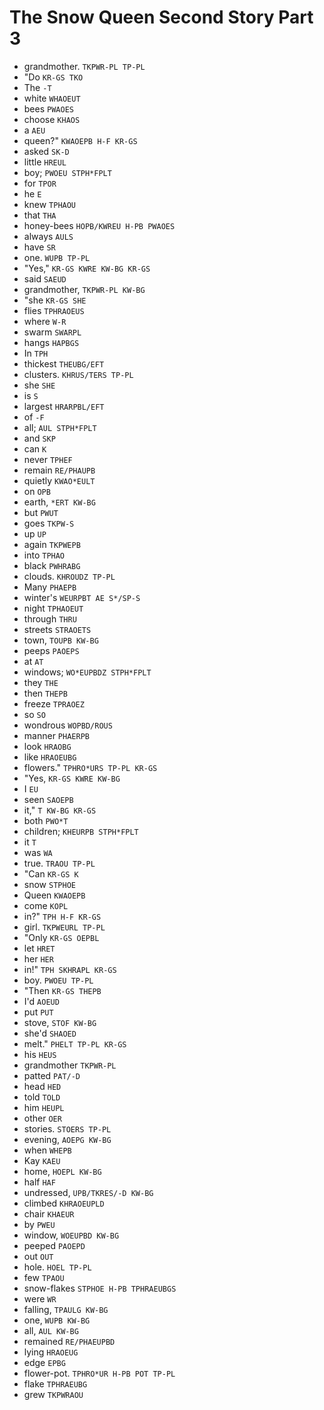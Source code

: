 # The Snow Queen Second Story Part 3

* grandmother. `TKPWR-PL TP-PL`
* "Do `KR-GS TKO`
* The `-T`
* white `WHAOEUT`
* bees `PWAOES`
* choose `KHAOS`
* a `AEU`
* queen?" `KWAOEPB H-F KR-GS`
* asked `SK-D`
* little `HREUL`
* boy; `PWOEU STPH*FPLT`
* for `TPOR`
* he `E`
* knew `TPHAOU`
* that `THA`
* honey-bees `HOPB/KWREU H-PB PWAOES`
* always `AULS`
* have `SR`
* one. `WUPB TP-PL`
* "Yes," `KR-GS KWRE KW-BG KR-GS`
* said `SAEUD`
* grandmother, `TKPWR-PL KW-BG`
* "she `KR-GS SHE`
* flies `TPHRAOEUS`
* where `W-R`
* swarm `SWARPL`
* hangs `HAPBGS`
* In `TPH`
* thickest `THEUBG/EFT`
* clusters. `KHRUS/TERS TP-PL`
* she `SHE`
* is `S`
* largest `HRARPBL/EFT`
* of `-F`
* all; `AUL STPH*FPLT`
* and `SKP`
* can `K`
* never `TPHEF`
* remain `RE/PHAUPB`
* quietly `KWAO*EULT`
* on `OPB`
* earth, `*ERT KW-BG`
* but `PWUT`
* goes `TKPW-S`
* up `UP`
* again `TKPWEPB`
* into `TPHAO`
* black `PWHRABG`
* clouds. `KHROUDZ TP-PL`
* Many `PHAEPB`
* winter's `WEURPBT AE S*/SP-S`
* night `TPHAOEUT`
* through `THRU`
* streets `STRAOETS`
* town, `TOUPB KW-BG`
* peeps `PAOEPS`
* at `AT`
* windows; `WO*EUPBDZ STPH*FPLT`
* they `THE`
* then `THEPB`
* freeze `TPRAOEZ`
* so `SO`
* wondrous `WOPBD/ROUS`
* manner `PHAERPB`
* look `HRAOBG`
* like `HRAOEUBG`
* flowers." `TPHRO*URS TP-PL KR-GS`
* "Yes, `KR-GS KWRE KW-BG`
* I `EU`
* seen `SAOEPB`
* it," `T KW-BG KR-GS`
* both `PWO*T`
* children; `KHEURPB STPH*FPLT`
* it `T`
* was `WA`
* true. `TRAOU TP-PL`
* "Can `KR-GS K`
* snow `STPHOE`
* Queen `KWAOEPB`
* come `KOPL`
* in?" `TPH H-F KR-GS`
* girl. `TKPWEURL TP-PL`
* "Only `KR-GS OEPBL`
* let `HRET`
* her `HER`
* in!" `TPH SKHRAPL KR-GS`
* boy. `PWOEU TP-PL`
* "Then `KR-GS THEPB`
* I'd `AOEUD`
* put `PUT`
* stove, `STOF KW-BG`
* she'd `SHAOED`
* melt." `PHELT TP-PL KR-GS`
* his `HEUS`
* grandmother `TKPWR-PL`
* patted `PAT/-D`
* head `HED`
* told `TOLD`
* him `HEUPL`
* other `OER`
* stories. `STOERS TP-PL`
* evening, `AOEPG KW-BG`
* when `WHEPB`
* Kay `KAEU`
* home, `HOEPL KW-BG`
* half `HAF`
* undressed, `UPB/TKRES/-D KW-BG`
* climbed `KHRAOEUPLD`
* chair `KHAEUR`
* by `PWEU`
* window, `WOEUPBD KW-BG`
* peeped `PAOEPD`
* out `OUT`
* hole. `HOEL TP-PL`
* few `TPAOU`
* snow-flakes `STPHOE H-PB TPHRAEUBGS`
* were `WR`
* falling, `TPAULG KW-BG`
* one, `WUPB KW-BG`
* all, `AUL KW-BG`
* remained `RE/PHAEUPBD`
* lying `HRAOEUG`
* edge `EPBG`
* flower-pot. `TPHRO*UR H-PB POT TP-PL`
* flake `TPHRAEUBG`
* grew `TKPWRAOU`
